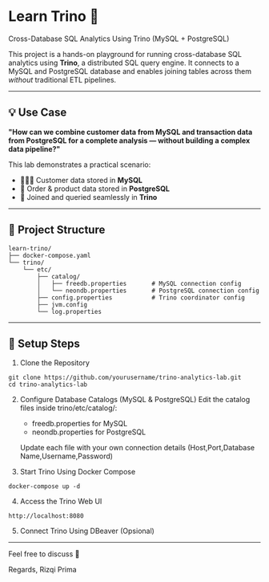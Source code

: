 # Learn Trino 🚀  
Cross-Database SQL Analytics Using Trino (MySQL + PostgreSQL)

This project is a hands-on playground for running cross-database SQL analytics using **Trino**, a distributed SQL query engine. It connects to a MySQL and PostgreSQL database and enables joining tables across them *without* traditional ETL pipelines.

---

## 💡 Use Case

**"How can we combine customer data from MySQL and transaction data from PostgreSQL for a complete analysis — without building a complex data pipeline?"**

This lab demonstrates a practical scenario:
- 🧑‍🤝‍🧑 Customer data stored in **MySQL**
- 💸 Order & product data stored in **PostgreSQL**
- 🔗 Joined and queried seamlessly in **Trino**

---

## 📂 Project Structure

```
learn-trino/
├── docker-compose.yaml
└── trino/
    └── etc/
        ├── catalog/
        │   ├── freedb.properties       # MySQL connection config
        │   └── neondb.properties       # PostgreSQL connection config
        ├── config.properties           # Trino coordinator config
        ├── jvm.config
        └── log.properties

```


---

## 🔧 Setup Steps
1. Clone the Repository
```
git clone https://github.com/yourusername/trino-analytics-lab.git
cd trino-analytics-lab
```

2. Configure Database Catalogs (MySQL & PostgreSQL)
    Edit the catalog files inside trino/etc/catalog/:
    - freedb.properties for MySQL
    - neondb.properties for PostgreSQL

    Update each file with your own connection details (Host,Port,Database Name,Username,Password)

3. Start Trino Using Docker Compose
```
docker-compose up -d
```

4. Access the Trino Web UI 
```
http://localhost:8080
```

5. Connect Trino Using DBeaver (Opsional)

---
Feel free to discuss 🍻

Regards,
Rizqi Prima